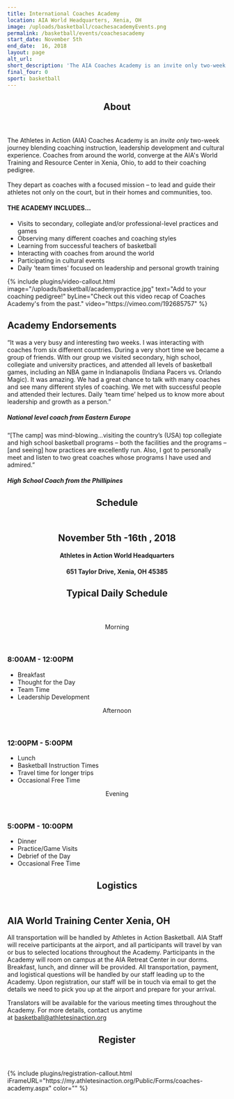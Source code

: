 ```yaml
---
title: International Coaches Academy
location: AIA World Headquarters, Xenia, OH
image: /uploads/basketball/coachesacademyEvents.png
permalink: /basketball/events/coachesacademy
start_date: November 5th
end_date:  16, 2018
layout: page
alt_url: 
short_description: 'The AIA Coaches Academy is an invite only two-week academy blending coaching instruction, leadership development and cultural experience. Coaches from around the world travel to Xenia, OH with the goal of leaving able to better lead and guide their athletes in every area of life.'
final_four: 0
sport: basketball
---
```

<div class="row">
<div class=" span-12 cell" id="about">
<section class="section" id="about"><header class="section-header container text-center"><h2 class="section-title first-color" data-title="About">About</h2></header></section>
</div></div>
<div class="row">
<div class=" span-12 cell">
<div class="container"><p><span>The Athletes in Action (AIA) Coaches Academy is an </span><em>invite only</em><span> two-week journey blending coaching instruction, leadership development and cultural experience. Coaches from around the world, converge at the AIA's World Training and Resource Center in Xenia, Ohio, to add to their coaching pedigree.</span><br /><br /><span>They dep<img class="col-sm-4" alt="" src="/uploads/basketball/coachesacademylogo.png" style="float: right;" />art as coaches with a focused mission &ndash; to lead and guide their athletes not only on the court, but in their homes and communities, too. </span></p>
<h4>THE ACADEMY INCLUDES&hellip;</h4>
<ul>
<li>Visits to secondary, collegiate and/or professional-level&nbsp;practices and games</li>
<li>Observing many different coaches and coaching styles</li>
<li>Learning from successful teachers of basketball</li>
<li>Interacting with coaches from around the world</li>
<li>Participating in cultural events</li>
<li>Daily 'team times' focused on leadership and personal growth training</li>
</ul>
<p><span></span></p>
<p><span></span></p>
</div>
<div class="mb35 mb20-xs"></div>
<!-- space -->
{% include plugins/video-callout.html image="/uploads/basketball/academypractice.jpg" text="Add to your coaching pedigree!" byLine="Check out this video recap of Coaches Academy's from the past." video="https://vimeo.com/192685757" %}
<div class="row">
<div class=" span-12 cell">
<!--<div class="container"><h2 style="text-align: center;"><strong> 2017 Presenters: </strong></h2>
<p style="text-align: center;"><img src="/uploads/basketball/dell-harris.png" /></p>
<h3 style="text-align: center;">Del Harris</h3>
</div>-->
<h2 class="title text-center mb30">Academy <span class="light first-color">Endorsements</span></h2>
<div class="row">
<div class="col-md-6">
<div class="testimonial wow zoomIn animated" style="visibility: visible; animation-name: zoomIn;">
<figure></figure>
<div class="testimonial-content">
<p>&ldquo;It was a very busy and interesting two weeks. I was interacting with coaches from six different countries. During a very short time we became a group of friends. With our group we visited secondary, high school, collegiate and university practices, and attended all levels of basketball games, including an NBA game in Indianapolis (Indiana Pacers vs. Orlando Magic). It was amazing. We had a great chance to talk with many coaches and see many different styles of coaching. We met with successful people and attended their lectures. Daily &lsquo;team time&rsquo; helped us to know more about leadership and growth as a person.&rdquo;</p>
<h5>National level coach from Eastern Europe</h5>
</div>
<!-- End .testimonial-content --></div>
<!-- End .testimonial --></div>
<!-- End .col-md-6 -->
<div class="col-md-6">
<div class="testimonial reverse wow zoomIn animated" data-wow-delay="0.2s" style="visibility: visible; animation-delay: 0.2s; animation-name: zoomIn;">
<figure></figure>
<div class="testimonial-content">
<p>&ldquo;[The camp] was mind-blowing&hellip;visiting the country&rsquo;s (USA) top collegiate and high school basketball programs &ndash; both the facilities and the programs &ndash; [and seeing] how practices are excellently run. Also, I got to personally meet and listen to two great coaches whose programs I have used and admired.&rdquo;</p>
<h5>High School Coach from the Phillipines</h5>
</div>
<!-- End .testimonial-content --></div>
<!-- End .testimonial --></div>
<!-- End .col-md-6 --></div>
<!-- End .row -->
</div></div>
<div class="row">
<div class=" span-12 cell" id="schedule">
<header class="section-header container text-center">
<h2 class="section-title first-color" data-title="Schedule">Schedule</h2>
</header>
</div></div>
<div class="row">
<div class=" span-12 cell">
<div class="container"><h2 style="text-align: center;">November 5th -16th , 2018</h2>
<h4 style="text-align: center;">Athletes in Action World Headquarters</h4>
<h4 style="text-align: center;">651 Taylor Drive, Xenia, OH 45385</h4>
</div>
<div class="container"><div class="mb60"></div>
<!-- space -->
<div class="container"><header class="title-block text-center mb50">
<h2 class="title text-center mb30">Typical Daily <span class="light first-color">Schedule</span></h2>
<p></p>
</header>
<div class="row">
<div class="col-sm-4">
<div class="pricing-table flat"><header>
<div class="price"><span>Morning</span></div>
</header>
<h3>8:00AM - 12:00PM<span class="label label-light"></span></h3>
<ul class="pricing-list">
<li><i class="icon-pin"></i>Breakfast</li>
<li><i class="icon-pin"></i>Thought for the Day</li>
<li><i class="icon-pin"></i>Team Time</li>
<li><i class="icon-pin"></i>Leadership Development</li>
</ul>
</div>
<!-- End .pricing-table --></div>
<!-- End .col-md-4 -->
<div class="col-sm-4">
<div class="pricing-table flat"><header>
<div class="price"><span>Afternoon</span></div>
</header>
<h3>12:00PM - 5:00PM</h3>
<ul class="pricing-list">
<li><i class="icon-pin"></i>Lunch</li>
<li><i class="icon-pin"></i>Basketball Instruction Times</li>
<li><i class="icon-pin"></i>Travel time for longer trips</li>
<li><i class="icon-pin"></i>Occasional Free Time</li>
</ul>
</div>
<!-- End .pricing-table --></div>
<!-- End .col-md-4 -->
<div class="col-sm-4">
<div class="pricing-table flat"><header>
<div class="price"><span>Evening</span></div>
</header>
<h3>5:00PM - 10:00PM <span class="label label-popular"></span></h3>
<ul class="pricing-list">
<li><i class="icon-pin"></i>Dinner</li>
<li><i class="icon-pin"></i>Practice/Game Visits</li>
<li><i class="icon-pin"></i>Debrief of the Day</li>
<li><i class="icon-pin"></i>Occasional Free Time</li>
</ul>
</div>
<!-- End .pricing-table --></div>
<!-- End .col-md-4 --></div>
<!-- End .row --></div>
<!-- End .container -->
</div></div></div>
<div class="row">
<div class=" span-12 cell" id="logistics">
<header class="section-header container text-center">
<h2 class="section-title first-color" data-title="Logistics">Logistics</h2>
</header>
</div></div>
<div class="row fullwidth">
<div class=" span-12 cell">
<div class="mb20 mt20"><div class="bg-image pt40 pb40 pb60-xs overlay-container" data-bgattach="/uploads/basketball/xenia-map.png">
<div class="overlay"></div>
<!-- end .overlay -->
<div class="mb20"></div>
<!-- space -->
<div class="container">
<div class="row">
<div class="col-md-8 col-md-push-2">
<h2 class="title text-center mb30">AIA World Training Center <span class="light first-color">Xenia, OH</span></h2>
<p class="text-center"></p>
<div class="mb20"></div>
<!-- End .col-md-4 --></div>
<!-- End .col-md-8 --></div>
<!-- End .row --></div>
<!-- End .container --></div>
<!-- End .bg-image -->
</div>
<div class="container"><p>All transportation will be handled by Athletes in Action Basketball. AIA Staff will receive participants at the airport, and all participants will travel by van or bus to selected locations throughout the Academy. Participants in the Academy will room on campus at the AIA Retreat Center in our dorms. Breakfast, lunch, and dinner will be provided. All transportation, payment, and logistical questions will be handled by our staff leading up to the Academy. Upon registration, our staff will be in touch via email to get the details we need to pick you up at the airport and prepare for your arrival.</p>
<p>Translators will be available for the various meeting times throughout the Academy. For more details, contact us anytime at&nbsp;<a href="mailto:basketball@athletesinaction.org">basketball@athletesinaction.org</a></p>
</div></div></div>
<div class="row fullwidth">
<div class=" span-12 cell" id="register">
<header class="section-header container text-center">
<h2 class="section-title first-color" data-title="Register">Register</h2>
</header>
</div></div>
{% include plugins/registration-callout.html iFrameURL="https://my.athletesinaction.org/Public/Forms/coaches-academy.aspx" color="" %}
